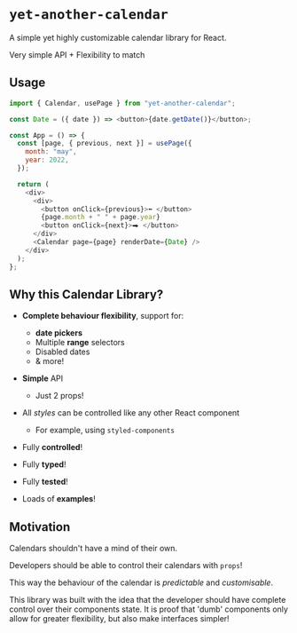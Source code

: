 # `yet-another-calendar`

A simple yet highly customizable calendar library for React.

Very simple API + Flexibility to match

## Usage

```js
import { Calendar, usePage } from "yet-another-calendar";

const Date = ({ date }) => <button>{date.getDate()}</button>;

const App = () => {
  const [page, { previous, next }] = usePage({
    month: "may",
    year: 2022,
  });

  return (
    <div>
      <div>
        <button onClick={previous}>⬅ </button>
        {page.month + " " + page.year}
        <button onClick={next}>⮕ </button>
      </div>
      <Calendar page={page} renderDate={Date} />
    </div>
  );
};
```

## Why this Calendar Library?

- **Complete behaviour flexibility**, support for:

  - **date pickers**
  - Multiple **range** selectors
  - Disabled dates
  - & more!

- **Simple** API
  - Just 2 props!
- All _styles_ can be controlled like any other React component
  - For example, using `styled-components`
- Fully **controlled**!
- Fully **typed**!
- Fully **tested**!
- Loads of **examples**!

## Motivation

Calendars shouldn't have a mind of their own.

Developers should be able to control their calendars with `props`!

This way the behaviour of the calendar is _predictable_ and _customisable_.

This library was built with the idea that the developer should have complete control over their components state. It is proof that 'dumb' components only allow for greater flexibility, but also make interfaces simpler!

